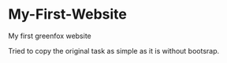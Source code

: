 # My-First-Website
My first greenfox website

Tried to copy the original task as simple as it is without bootsrap.
